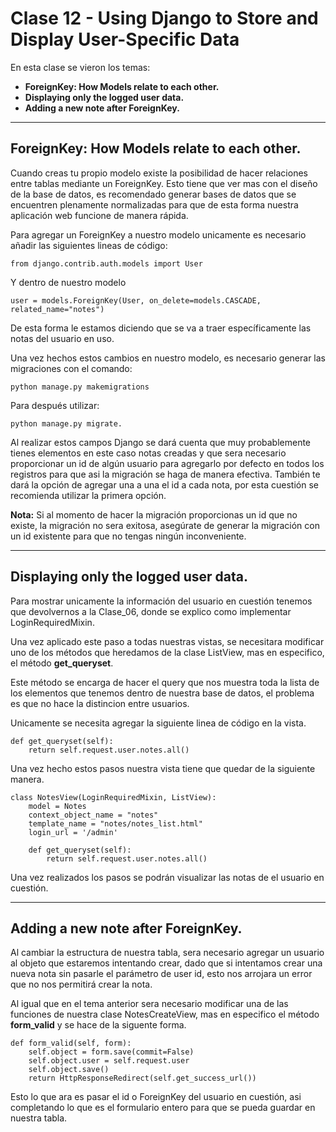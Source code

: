 # Clase 12 - Using Django to Store and Display User-Specific Data

En esta clase se vieron los temas:

* **ForeignKey: How Models relate to each other.**
* **Displaying only the logged user data.**
* **Adding a new note after ForeignKey.**

***
## **ForeignKey: How Models relate to each other.**

Cuando creas tu propio modelo existe la posibilidad de hacer relaciones entre tablas mediante un ForeignKey. Esto tiene que ver mas con el diseño de la base de datos, es recomendado generar bases de datos que se encuentren plenamente normalizadas para que de esta forma nuestra aplicación web funcione de manera rápida.

Para agregar un ForeignKey a nuestro modelo unicamente es necesario añadir las siguientes lineas de código:

    from django.contrib.auth.models import User

Y dentro de nuestro modelo

    user = models.ForeignKey(User, on_delete=models.CASCADE, related_name="notes")

De esta forma le estamos diciendo que se va a traer específicamente las notas del usuario en uso.

Una vez hechos estos cambios en nuestro modelo, es necesario generar las migraciones con el comando:

    python manage.py makemigrations

Para después utilizar:

    python manage.py migrate.

Al realizar estos campos Django se dará cuenta que muy probablemente tienes elementos en este caso notas creadas y que sera necesario proporcionar un id de algún usuario para agregarlo por defecto en todos los registros para que asi la migración se haga de manera efectiva. También te dará la opción de agregar una a una el id a cada nota, por esta cuestión se recomienda utilizar la primera opción.

**Nota:**
Si al momento de hacer la migración proporcionas un id que no existe, la migración no sera exitosa, asegúrate de generar la migración con un id existente para que no tengas ningún inconveniente.

***
## **Displaying only the logged user data.**
Para mostrar unicamente la información del usuario en cuestión tenemos que devolvernos a la Clase_06, donde se explico como implementar LoginRequiredMixin.

Una vez aplicado este paso a todas nuestras vistas, se necesitara modificar uno de los métodos que heredamos de la clase ListView, mas en especifico, el método **get_queryset**.

Este método se encarga de hacer el query que nos muestra toda la lista de los elementos que tenemos dentro de nuestra base de datos, el problema es que no hace la distincion entre usuarios.

Unicamente se necesita agregar la siguiente linea de código en la vista.

    def get_queryset(self):
        return self.request.user.notes.all()

Una vez hecho estos pasos nuestra vista tiene que quedar de la siguiente manera.

    class NotesView(LoginRequiredMixin, ListView):
        model = Notes
        context_object_name = "notes"
        template_name = "notes/notes_list.html"
        login_url = '/admin'

        def get_queryset(self):
            return self.request.user.notes.all()

Una vez realizados los pasos se podrán visualizar las notas de el usuario en cuestión.

***
## **Adding a new note after ForeignKey.**

Al cambiar la estructura de nuestra tabla, sera necesario agregar un usuario al objeto que estaremos intentando crear, dado que si intentamos crear una nueva nota sin pasarle el parámetro de user id, esto nos arrojara un error que no nos permitirá crear la nota.

Al igual que en el tema anterior sera necesario modificar una de las funciones de nuestra clase NotesCreateView, mas en especifico el método **form_valid** y se hace de la siguente forma.

    def form_valid(self, form):
        self.object = form.save(commit=False)
        self.object.user = self.request.user
        self.object.save()
        return HttpResponseRedirect(self.get_success_url())

Esto lo que ara es pasar el id o ForeignKey del usuario en cuestión, asi completando lo que es el formulario entero para que se pueda guardar en nuestra tabla.
